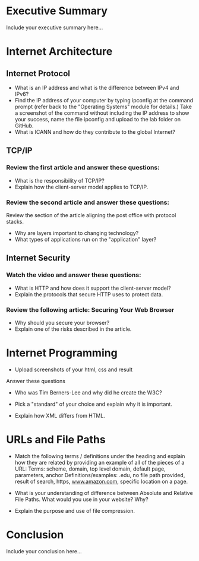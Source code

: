 # Executive Summary
Include your executive summary here...

# Internet Architecture
## Internet Protocol
* What is an IP address and what is the difference between IPv4 and IPv6?
* Find the IP address of your computer by typing ipconfig at the command prompt (refer back to the "Operating Systems" module for details.) Take a screenshot of the command without including the IP address to show your success, name the file ipconfig and upload to the lab folder on GitHub.
* What is ICANN and how do they contribute to the global Internet?

## TCP/IP
### Review the first article and answer these questions:
* What is the responsibility of TCP/IP?
* Explain how the client-server model applies to TCP/IP.

### Review the second article and answer these questions:

Review the section of the article aligning the post office with protocol stacks.

* Why are layers important to changing technology?
* What types of applications run on the "application" layer?

## Internet Security
### Watch the video and answer these questions:
* What is HTTP and how does it support the client-server model?
* Explain the protocols that secure HTTP uses to protect data.

### Review the following article: Securing Your Web Browser
* Why should you secure your browser?
* Explain one of the risks described in the article.

# Internet Programming
* Upload screenshots of your html, css and result

Answer these questions

* Who was Tim Berners-Lee and why did he create the W3C?

* Pick a "standard" of your choice and explain why it is important.

* Explain how XML differs from HTML.

# URLs and File Paths
* Match the following terms / definitions under the heading and explain how they are related by providing an example of all of the pieces of a URL: Terms: scheme, domain, top level domain, default page, parameters, anchor Definitions/examples: .edu, no file path provided, result of search, https, www.amazon.com, specific location on a page.

* What is your understanding of difference between Absolute and Relative File Paths. What would you use in your website? Why?

* Explain the purpose and use of file compression.

# Conclusion
Include your conclusion here...
